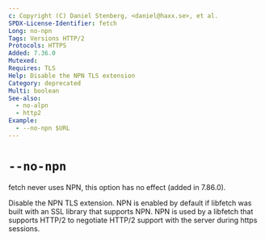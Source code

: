 ```yaml
---
c: Copyright (C) Daniel Stenberg, <daniel@haxx.se>, et al.
SPDX-License-Identifier: fetch
Long: no-npn
Tags: Versions HTTP/2
Protocols: HTTPS
Added: 7.36.0
Mutexed:
Requires: TLS
Help: Disable the NPN TLS extension
Category: deprecated
Multi: boolean
See-also:
  - no-alpn
  - http2
Example:
  - --no-npn $URL
---
```


# `--no-npn`

fetch never uses NPN, this option has no effect (added in 7.86.0).

Disable the NPN TLS extension. NPN is enabled by default if libfetch was built
with an SSL library that supports NPN. NPN is used by a libfetch that supports
HTTP/2 to negotiate HTTP/2 support with the server during https sessions.
